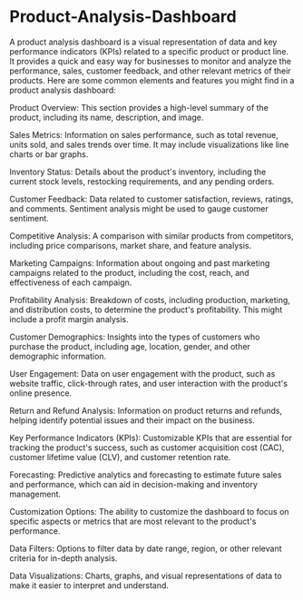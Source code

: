 # Product-Analysis-Dashboard

A product analysis dashboard is a visual representation of data and key performance indicators (KPIs) related to a specific product or product line. It provides a quick and easy way for businesses to monitor and analyze the performance, sales, customer feedback, and other relevant metrics of their products. Here are some common elements and features you might find in a product analysis dashboard:

Product Overview: This section provides a high-level summary of the product, including its name, description, and image.

Sales Metrics: Information on sales performance, such as total revenue, units sold, and sales trends over time. It may include visualizations like line charts or bar graphs.

Inventory Status: Details about the product's inventory, including the current stock levels, restocking requirements, and any pending orders.

Customer Feedback: Data related to customer satisfaction, reviews, ratings, and comments. Sentiment analysis might be used to gauge customer sentiment.

Competitive Analysis: A comparison with similar products from competitors, including price comparisons, market share, and feature analysis.

Marketing Campaigns: Information about ongoing and past marketing campaigns related to the product, including the cost, reach, and effectiveness of each campaign.

Profitability Analysis: Breakdown of costs, including production, marketing, and distribution costs, to determine the product's profitability. This might include a profit margin analysis.

Customer Demographics: Insights into the types of customers who purchase the product, including age, location, gender, and other demographic information.

User Engagement: Data on user engagement with the product, such as website traffic, click-through rates, and user interaction with the product's online presence.

Return and Refund Analysis: Information on product returns and refunds, helping identify potential issues and their impact on the business.

Key Performance Indicators (KPIs): Customizable KPIs that are essential for tracking the product's success, such as customer acquisition cost (CAC), customer lifetime value (CLV), and customer retention rate.

Forecasting: Predictive analytics and forecasting to estimate future sales and performance, which can aid in decision-making and inventory management.

Customization Options: The ability to customize the dashboard to focus on specific aspects or metrics that are most relevant to the product's performance.

Data Filters: Options to filter data by date range, region, or other relevant criteria for in-depth analysis.

Data Visualizations: Charts, graphs, and visual representations of data to make it easier to interpret and understand.
